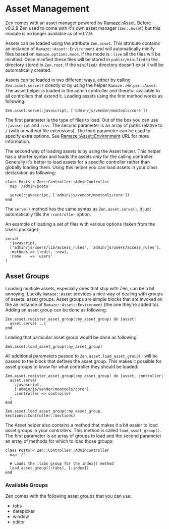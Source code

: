 # Asset Management

Zen comes with an asset manager powered by [Ramaze::Asset][ramaze-asset]. Before
v0.2.9 Zen used to come with it's own asset manager (``Zen::Asset``) but this
module is no longer available as of v0.2.9.

Assets can be loaded using the attribute ``Zen.asset``. This attribute contains
an instance of ``Ramaze::Asset::Environment`` and will automatically minify
files based on ``Ramaze.options.mode``. If the mode is ``:live`` all the files
will be minified. Once minified these files will be stored in
``public/minified`` in the directory stored in ``Zen.root``. If the
``minified/`` directory doesn't exist it will be automatically created.

Assets can be loaded in two different ways, either by calling
``Zen.asset.serve()`` directly or by using the helper ``Ramaze::Helper::Asset``.
The asset helper is loaded in the admin controller and therefor available to all
controllers that extend it. Loading assets using the first method works as
following:

    Zen.asset.serve(:javascript, ['admin/js/vendor/mootools/core'])

The first parameter is the type of files to load. Out of the box you can use
``:javascript`` and ``:css``. The second parameter is an array of paths relative
to ``/`` (with or without file extensions). The third parameter can be used to
specify extra options. See [Ramaze::Asset::Environment][ramaze-env] URL for more
information.

The second way of loading assets is by using the Asset helper. This helper has a
shorter syntax and loads the assets *only* for the calling controller. Generally
it's better to load assets for a specific controller rather than globally
loading them. Using this helper you can load assets in your class declaration as
following:

    class Posts < Zen::Controller::AdminController
      map '/admin/posts'

      serve(:javascript, ['admin/js/vendor/mootools/core'])
    end

The ``serve()`` method has the same syntax as ``Zen.asset.serve()``, it just
automatically fills the ``:controller`` option.

An example of loading a set of files with various options (taken from the Users
package):

    serve(
      :javascript,
      ['admin/js/users/lib/access_rules', 'admin/js/users/access_rules'],
      :methods => [:edit, :new],
      :name    => 'users'
    )

## Asset Groups

Loading multiple assets, especially ones that ship with Zen, can be a bit
annoying. Luckily ``Ramaze::Asset`` provides a nice way of dealing with groups
of assets: asset groups. Asset groups are simple blocks that are invoked on the
an instance of ``Ramaze::Asset::Environment`` (the one they're added to). Adding
an asset group can be done as following:

    Zen.asset.register_asset_group(:my_asset_group) do |asset|
      asset.serve(...)
    end

Loading that particular asset group would be done as following:

    Zen.asset.load_asset_group(:my_asset_group)

All additional parameters passed to ``Zen.asset.load_asset_group()`` will be
passed to the block that defines the asset group. This makes it possible for
asset groups to know for what controller they should be loaded:

    Zen.asset.register_asset_group(:my_asset_group) do |asset, controller|
      asset.serve(
        :javascript,
        ['admin/js/vendor/mootools/core'],
        :controller => controller
      )
    end

    Zen.asset.load_asset_group(:my_asset_group, Sections::Controller::Sections)

The Asset helper also contains a method that makes it a bit easier to load
asset groups in your controllers. This method is called ``load_asset_group()``.
The first parameter is an array of groups to load and the second parameter an
array of methods for which to load those groups:

    class Posts < Zen::Controller::AdminController
      map '/'

      # Loads the :tabs group for the index() method
      load_asset_group([:tabs], [:index])
    end

### Available Groups

Zen comes with the following asset groups that you can use:

* tabs
* datepicker
* window
* editor

[ramaze-asset]: https://github.com/yorickpeterse/ramaze-asset
[ramaze-env]: https://github.com/YorickPeterse/ramaze-asset/blob/master/lib/ramaze/asset/environment.rb
